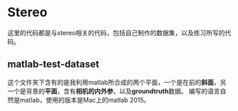 # Stereo
这里的代码都是与stereo相关的代码，包括自己制作的数据集，以及练习所写的代码。

## matlab-test-dataset

这个文件夹下含有的是我利用matlab所合成的两个平面，一个是在前的**斜面**，另一个是背景的**平面**，含有**相机的内外参**，以及**groundtruth**数据。
编写的语言自然是matlab，使用的版本是Mac上的matlab 2015。
